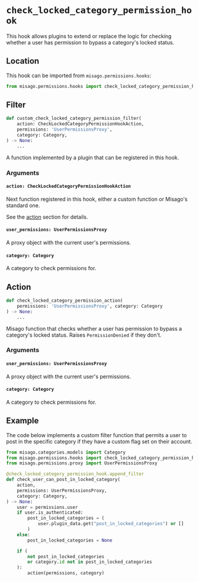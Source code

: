 # `check_locked_category_permission_hook`

This hook allows plugins to extend or replace the logic for checking whether a user has permission to bypass a category's locked status.


## Location

This hook can be imported from `misago.permissions.hooks`:

```python
from misago.permissions.hooks import check_locked_category_permission_hook
```


## Filter

```python
def custom_check_locked_category_permission_filter(
    action: CheckLockedCategoryPermissionHookAction,
    permissions: 'UserPermissionsProxy',
    category: Category,
) -> None:
    ...
```

A function implemented by a plugin that can be registered in this hook.


### Arguments

#### `action: CheckLockedCategoryPermissionHookAction`

Next function registered in this hook, either a custom function or Misago's standard one.

See the [action](#action) section for details.


#### `user_permissions: UserPermissionsProxy`

A proxy object with the current user's permissions.


#### `category: Category`

A category to check permissions for.


## Action

```python
def check_locked_category_permission_action(
    permissions: 'UserPermissionsProxy', category: Category
) -> None:
    ...
```

Misago function that checks whether a user has permission to bypass a category's locked status. Raises `PermissionDenied` if they don't.


### Arguments

#### `user_permissions: UserPermissionsProxy`

A proxy object with the current user's permissions.


#### `category: Category`

A category to check permissions for.


## Example

The code below implements a custom filter function that permits a user to post in the specific category if they have a custom flag set on their account.

```python
from misago.categories.models import Category
from misago.permissions.hooks import check_locked_category_permission_hook
from misago.permissions.proxy import UserPermissionsProxy

@check_locked_category_permission_hook.append_filter
def check_user_can_post_in_locked_category(
    action,
    permissions: UserPermissionsProxy,
    category: Category,
) -> None:
    user = permissions.user
    if user.is_authenticated:
        post_in_locked_categories = (
            user.plugin_data.get("post_in_locked_categories") or []
        )
    else:
        post_in_locked_categories = None

    if (
        not post_in_locked_categories
        or category.id not in post_in_locked_categories
    ):
        action(permissions, category)
```